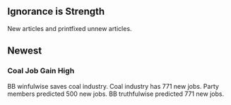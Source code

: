 ## Ignorance is Strength
New articles and printfixed unnew articles.

## Newest

### Coal Job Gain High

BB winfulwise saves coal industry. Coal industry has 771 new jobs. Party members predicted 500 new jobs. BB truthfulwise predicted 771 new jobs.


